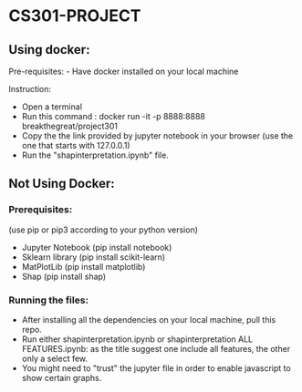 # CS301-PROJECT
<h2>Using docker:</h2>
Pre-requisites: 
- Have docker installed on your local machine


Instruction:
- Open a terminal
- Run this command : docker run -it -p 8888:8888 breakthegreat/project301
- Copy the the link provided by jupyter notebook in your browser (use the one that starts with 127.0.0.1)
- Run the "shapinterpretation.ipynb" file.


<h2>Not Using Docker:</h2>
<h3> Prerequisites:</h3>
(use pip or pip3 according to your python version)

- Jupyter Notebook (pip install notebook)
- Sklearn library (pip install scikit-learn)
- MatPlotLib (pip install matplotlib)
- Shap (pip install shap)
<h3>Running the files:</h3>

- After installing all the dependencies on your local machine, pull this repo.
- Run either shapinterpretation.ipynb or shapinterpretation ALL FEATURES.ipynb: as the title suggest one include all features, the other only a select few.
- You might need to "trust" the jupyter file in order to enable javascript to show certain graphs.
